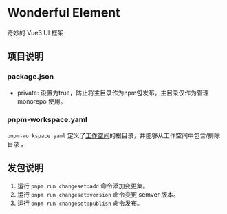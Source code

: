 # Wonderful Element

奇妙的 Vue3 UI 框架

## 项目说明

### package.json

- private: 设置为true，防止将主目录作为npm包发布。主目录仅作为管理 monorepo 使用。

### pnpm-workspace.yaml

`pnpm-workspace.yaml` 定义了[工作空间](https://pnpm.io/zh/workspaces)的根目录，并能够从工作空间中包含/排除目录 。

## 发包说明

1. 运行 `pnpm run changeset:add` 命令添加变更集。
2. 运行 `pnpm run changeset:version` 命令变更 semver 版本。
3. 运行 `pnpm run changeset:publish` 命令发布。
